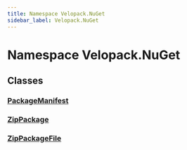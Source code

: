 ```yaml
---
title: Namespace Velopack.NuGet
sidebar_label: Velopack.NuGet
---
```

# Namespace Velopack.NuGet
## Classes
### [PackageManifest](../Velopack.NuGet/PackageManifest.md)

### [ZipPackage](../Velopack.NuGet/ZipPackage.md)

### [ZipPackageFile](../Velopack.NuGet/ZipPackageFile.md)

